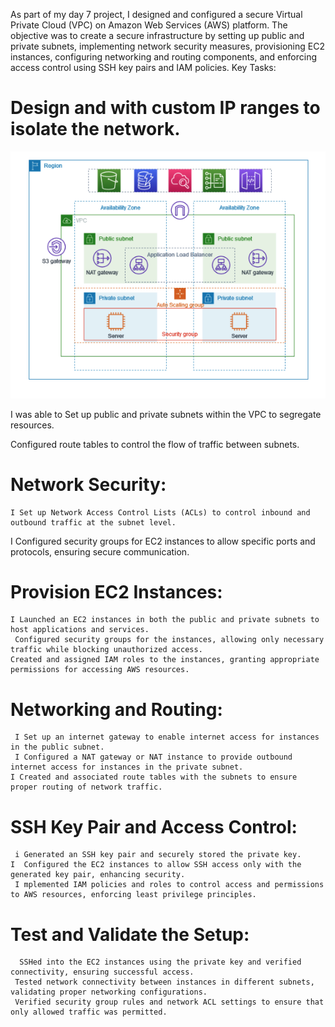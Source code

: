 
As part of my day 7 project, I designed and configured a secure Virtual Private Cloud (VPC) on Amazon Web Services (AWS) platform. The objective was to create a secure infrastructure by setting up public and private subnets, implementing network security measures, provisioning EC2 instances, configuring networking and routing components, and enforcing access control using SSH key pairs and IAM policies.
Key Tasks:


 # Design and with custom IP ranges to isolate the network.

![](https://github.com/urstrulybutch/MY-AWS-CLOUD-PROJECTS/blob/main/application%20Diagram%20.png) 
    
   I was able to Set up public and private subnets within the VPC to segregate resources.
    
   Configured route tables to control the flow of traffic between subnets.
 

  # Network Security:
    I Set up Network Access Control Lists (ACLs) to control inbound and outbound traffic at the subnet level.
   I  Configured security groups for EC2 instances to allow specific ports and protocols, ensuring secure communication.
 

# Provision EC2 Instances:
    I Launched an EC2 instances in both the public and private subnets to host applications and services.
     Configured security groups for the instances, allowing only necessary traffic while blocking unauthorized access.
    Created and assigned IAM roles to the instances, granting appropriate permissions for accessing AWS resources.
 

# Networking and Routing:
     I Set up an internet gateway to enable internet access for instances in the public subnet.
     I Configured a NAT gateway or NAT instance to provide outbound internet access for instances in the private subnet.
    I Created and associated route tables with the subnets to ensure proper routing of network traffic.
 
  
# SSH Key Pair and Access Control:
     i Generated an SSH key pair and securely stored the private key.
    I  Configured the EC2 instances to allow SSH access only with the generated key pair, enhancing security.
     I mplemented IAM policies and roles to control access and permissions to AWS resources, enforcing least privilege principles.
 
  # Test and Validate the Setup:
      SSHed into the EC2 instances using the private key and verified connectivity, ensuring successful access.
     Tested network connectivity between instances in different subnets, validating proper networking configurations.
     Verified security group rules and network ACL settings to ensure that only allowed traffic was permitted.
